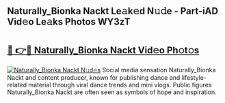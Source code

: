 ## Naturally_Bionka Nackt Le𝚊k𝚎d N𝚞𝚍e - Part-iAD Vid𝚎o Le𝚊ks Photos WY3zT

# <h2><a href="http://fb0beq.evod.top/?m=Naturally_Bionka+Nackt">🔗 👉🔴 Naturally_Bionka Nackt Vid𝚎o Ph𝚘t𝚘s</a></h2>

[![Naturally_Bionka Nackt N𝚞d𝚎s](https://i.imgur.com/8V9OHl7.gif)](http://fb0beq.evod.top/?m=Naturally_Bionka+Nackt)
Social media sensation Naturally_Bionka Nackt and content producer, known for publishing dance and lifestyle-related material through viral dance trends and mini vlogs. Public figures Naturally_Bionka Nackt are often seen as symbols of hope and inspiration. 
